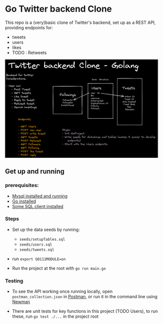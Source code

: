 # Go Twitter backend Clone 

This repo is a (very)basic clone of Twitter's backend, set up as a REST API, providing endpoints for: 

- tweets
- users
- likes
- TODO : Retweets

![Architecture](architecture.png)

## Get up and running

### prerequisites: 
- [Mysql installed and running](https://flaviocopes.com/mysql-how-to-install/)
- [Go installed](https://go.dev/doc/install)
- [Some SQL client installed](https://dev.mysql.com/downloads/workbench/)

### Steps 
- Set up the data seeds by running:
  - `seeds/setupTables.sql`
  - `seeds/users.sql`
  - `seeds/tweets.sql`
  
- run `export GO111MODULE=on`
- Run the project at the root with `go run main.go`


### Testing

- To see the API working once running locally, open `postman_collection.json` in [Postman](https://www.postman.com/), or run it in the command line using [Newman](https://learning.postman.com/docs/running-collections/using-newman-cli/command-line-integration-with-newman/)

- There are unit tests for key functions in this project (TODO Users), to run these, run `go test ./...` in the project root
